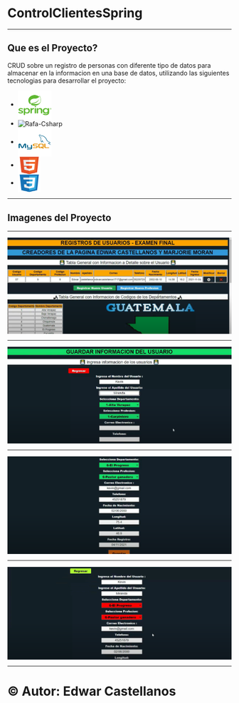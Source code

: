  <h1>ControlClientesSpring</h1>
 <hr/>
 <h2>Que es el Proyecto?</h2>
<p> CRUD sobre un registro de personas con diferente tipo de datos para almacenar en la informacion en una base de datos, utilizando las siguientes tecnologias para desarrollar el proyecto: </p>


 <ul>
    <li>  <img align="center" alt="Rafa-Csharp" height="65" width="75" src="https://github.com/devicons/devicon/blob/master/icons/spring/spring-original-wordmark.svg">  </li>
  <li> <img align="center" alt="Rafa-Csharp" height="40" width="80" src="https://images.g2crowd.com/uploads/product/image/social_landscape/social_landscape_f0fb427a476a9f323ac6de7ca836180b/thymeleaf.png"> </li>
  <li> <img align="center" alt="Rafa-Csharp" height="65" width="75" src="https://github.com/devicons/devicon/blob/master/icons/mysql/mysql-original-wordmark.svg"></li>
  <li><img align="center" alt="Rafa-HTML" height="40" width="50" src="https://raw.githubusercontent.com/devicons/devicon/master/icons/html5/html5-original.svg"/></li>
  <li>
<img align="center" alt="Rafa-CSS" height="40" width="50" src="https://raw.githubusercontent.com/devicons/devicon/master/icons/css3/css3-original.svg"></li>
</ul>

<hr/>
<h2>Imagenes del Proyecto</h2>
<hr/>

<img align="center" src="https://github.com/EdwarCastellanos5120/ControlClientesSpring/blob/main/img1.png" alt="img" />
<hr/>
<img align="center" src="https://github.com/EdwarCastellanos5120/ControlClientesSpring/blob/main/img2.png" alt="img" />
<hr/>
<img align="center" src="https://github.com/EdwarCastellanos5120/ControlClientesSpring/blob/main/img3.png" alt="img" />
<hr/>
<img align="center" src="https://github.com/EdwarCastellanos5120/ControlClientesSpring/blob/main/img4.png" alt="img" />
<hr/>
<h1>&copy; Autor: Edwar Castellanos</h1>
